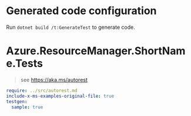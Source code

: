 # Generated code configuration

Run `dotnet build /t:GenerateTest` to generate code.

# Azure.ResourceManager.ShortName.Tests

> see https://aka.ms/autorest
``` yaml
require: ../src/autorest.md
include-x-ms-examples-original-file: true
testgen:
  sample: true
```